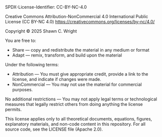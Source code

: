 SPDX-License-Identifier: CC-BY-NC-4.0

Creative Commons Attribution-NonCommercial 4.0 International Public License (CC BY-NC 4.0)
https://creativecommons.org/licenses/by-nc/4.0/

Copyright © 2025 Shawn C. Wright

You are free to:
- Share — copy and redistribute the material in any medium or format
- Adapt — remix, transform, and build upon the material

Under the following terms:
- Attribution — You must give appropriate credit, provide a link to the license, and indicate if changes were made.
- NonCommercial — You may not use the material for commercial purposes.

No additional restrictions — You may not apply legal terms or technological measures that legally restrict others from doing anything the license permits.

This license applies only to all theoretical documents, equations, figures, explanatory materials, and non-code content in this repository. For all source code, see the LICENSE file (Apache 2.0).
